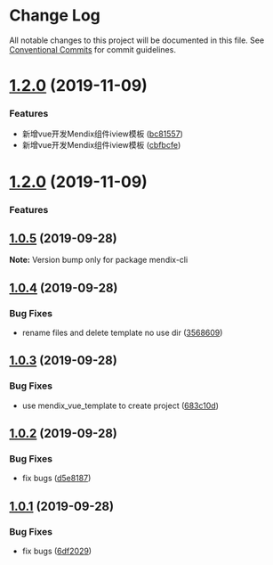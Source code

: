 # Change Log

All notable changes to this project will be documented in this file.
See [Conventional Commits](https://conventionalcommits.org) for commit guidelines.

# [1.2.0](https://github.com/MrGaoGang/lucky_tools/compare/mendix-cli@1.1.0...mendix-cli@1.2.0) (2019-11-09)


### Features

* 新增vue开发Mendix组件iview模板 ([bc81557](https://github.com/MrGaoGang/lucky_tools/commit/bc81557))
* 新增vue开发Mendix组件iview模板 ([cbfbcfe](https://github.com/MrGaoGang/lucky_tools/commit/cbfbcfe))





# [1.2.0](https://github.com/MrGaoGang/lucky_tools/compare/mendix-cli@1.1.0...mendix-cli@1.2.0) (2019-11-09)


### Features



## [1.0.5](https://github.com/MrGaoGang/lucky_tools/compare/mendix-cli@1.0.4...mendix-cli@1.0.5) (2019-09-28)

**Note:** Version bump only for package mendix-cli





## [1.0.4](https://github.com/MrGaoGang/lucky_tools/compare/mendix-cli@1.0.3...mendix-cli@1.0.4) (2019-09-28)


### Bug Fixes

* rename files and delete template no use dir ([3568609](https://github.com/MrGaoGang/lucky_tools/commit/3568609))





## [1.0.3](https://github.com/MrGaoGang/lucky_tools/compare/mendix-cli@1.0.2...mendix-cli@1.0.3) (2019-09-28)


### Bug Fixes

* use mendix_vue_template to create project ([683c10d](https://github.com/MrGaoGang/lucky_tools/commit/683c10d))





## [1.0.2](https://github.com/MrGaoGang/lucky_tools/compare/mendix-cli@1.0.1...mendix-cli@1.0.2) (2019-09-28)


### Bug Fixes

* fix bugs ([d5e8187](https://github.com/MrGaoGang/lucky_tools/commit/d5e8187))





## [1.0.1](https://github.com/MrGaoGang/lucky_tools/compare/mendix-cli@1.2.0...mendix-cli@1.0.1) (2019-09-28)


### Bug Fixes

* fix bugs ([6df2029](https://github.com/MrGaoGang/lucky_tools/commit/6df2029))
